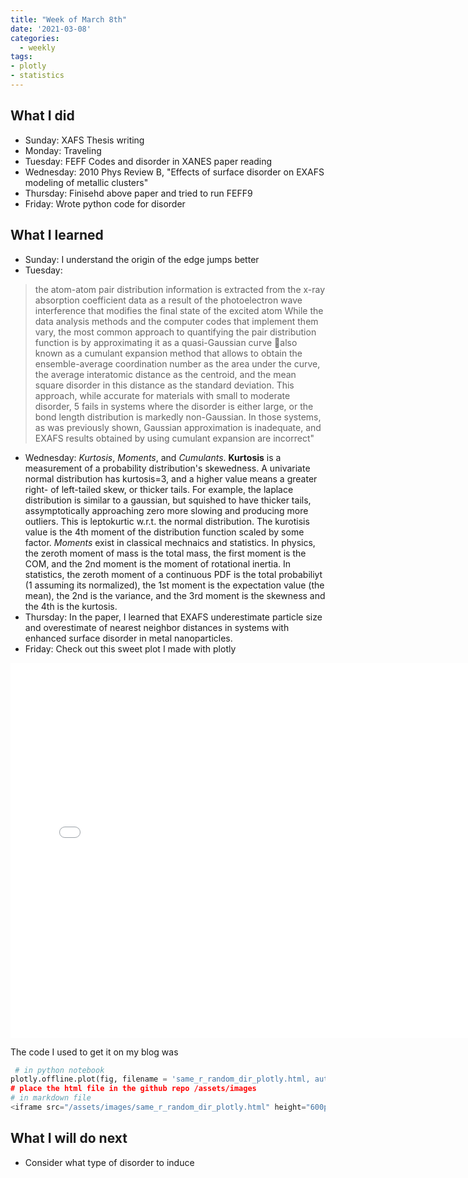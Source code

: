 ```yaml
---
title: "Week of March 8th"
date: '2021-03-08'
categories:
  - weekly
tags:
- plotly
- statistics
---
```



## What I did
- Sunday: XAFS Thesis writing
- Monday: Traveling
- Tuesday: FEFF Codes and disorder in XANES paper reading
- Wednesday: 2010 Phys Review B, "Effects of surface disorder on EXAFS modeling of metallic clusters"
- Thursday: Finisehd above paper and tried to run FEFF9
- Friday: Wrote python code for disorder

## What I learned
- Sunday: I understand the origin of the edge jumps better
- Tuesday: 
> the atom-atom pair distribution information is extracted from the x-ray absorption coefficient data as a result of the photoelectron wave interference that modifies the final state of the excited atom While the data analysis methods and the computer codes that implement them vary, the most common approach to quantifying the pair distribution function is by approximating it as a quasi-Gaussian curve also known as a cumulant expansion method that allows to obtain the ensemble-average coordination number as the area under the curve, the average interatomic distance as the centroid, and the mean square disorder in this distance as the standard deviation. This approach, while accurate for materials with small to moderate disorder, 5 fails in systems where the disorder is either large, or the bond length distribution is markedly non-Gaussian. In those systems, as was previously shown, Gaussian approximation is inadequate, and EXAFS results obtained by using cumulant expansion are incorrect"
- Wednesday: *Kurtosis*, *Moments*, and *Cumulants*. **Kurtosis** is a measurement of a probability distribution's skewedness. A univariate normal distribution has kurtosis=3, and a higher value means a greater right- of left-tailed skew, or thicker tails. For example, the laplace distribution is similar to a gaussian, but squished to have thicker tails, assymptotically approaching zero more slowing and producing more outliers. This is leptokurtic w.r.t. the normal distribution. The kurotisis value is the 4th moment of the distribution function scaled by some factor. *Moments* exist in classical mechnaics and statistics. In physics, the zeroth moment of mass is the total mass, the first moment is the COM, and the 2nd moment is the moment of rotational inertia. In statistics, the zeroth moment of a continuous PDF is the total probabiliyt (1 assuming its normalized), the 1st moment is the expectation value (the mean), the 2nd is the variance, and the 3rd moment is the skewness and the 4th is the kurtosis. 
- Thursday: In the paper, I learned that EXAFS underestimate particle size and overestimate of nearest neighbor distances in systems with enhanced surface disorder in metal nanoparticles.
- Friday: Check out this sweet plot I made with plotly

<iframe src="/assets/images/same_r_random_dir_plotly.html" height="600px" width="150%" style="border:none;"></iframe>

The code I used to get it on my blog was
```python
 # in python notebook
plotly.offline.plot(fig, filename = 'same_r_random_dir_plotly.html, auto_open=False)
# place the html file in the github repo /assets/images
# in markdown file
<iframe src="/assets/images/same_r_random_dir_plotly.html" height="600px" width="150%" style="border:none;"></iframe> 
```

## What I will do next

- Consider what type of disorder to induce